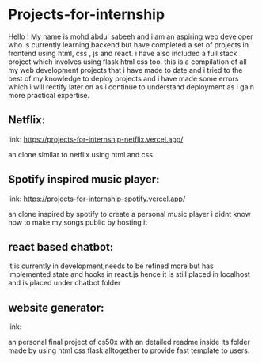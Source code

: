 # Projects-for-internship
Hello ! My name is mohd abdul sabeeh and i am an aspiring web developer who is currently learning backend but have completed a set of projects in frontend using html, css , js and react. i have also included a full stack project which involves using flask html css too.
this is a compilation of all my web development projects that i have made to date and i tried to the best of my knowledge to deploy projects and i have made some errors which i will rectify later on as i continue to understand deployment as i gain more practical expertise. 

## Netflix: 
link: https://projects-for-internship-netflix.vercel.app/

an clone similar to netflix using html and css

## Spotify inspired music player:
link: https://projects-for-internship-spotify.vercel.app/

an clone inspired by spotify to create a personal music player i didnt know how to make my songs public by hosting it 

## react based chatbot:
it is currently in development;needs to be refined more but has implemented state and hooks in react.js hence it is still placed in localhost and is placed under chatbot folder

## website generator:
link: 

an personal final project of cs50x with an detailed readme inside its folder made by using html css flask alltogether to provide fast template to users.
